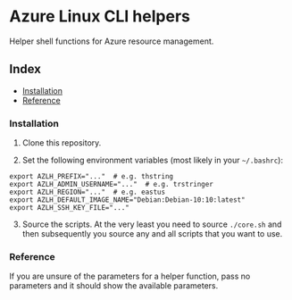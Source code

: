 # Azure Linux CLI helpers

Helper shell functions for Azure resource management.

## Index

- [Installation](#installation)
- [Reference](#reference)

### Installation

1. Clone this repository.

2. Set the following environment variables (most likely in your `~/.bashrc`):

```
export AZLH_PREFIX="..."  # e.g. thstring
export AZLH_ADMIN_USERNAME="..."  # e.g. trstringer
export AZLH_REGION="..."  # e.g. eastus
export AZLH_DEFAULT_IMAGE_NAME="Debian:Debian-10:10:latest"
export AZLH_SSH_KEY_FILE="..."
```

3. Source the scripts. At the very least you need to source `./core.sh` and then subsequently you source any and all scripts that you want to use.

### Reference

If you are unsure of the parameters for a helper function, pass no parameters and it should show the available parameters.
